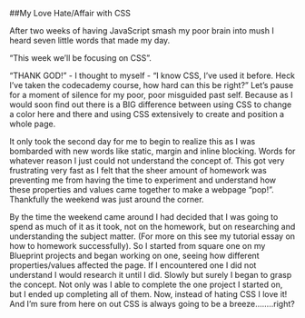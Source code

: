##My Love Hate/Affair with CSS

After two weeks of having JavaScript smash my poor brain into mush I heard seven little words that made my day.

“This week we’ll be focusing on CSS”.

“THANK GOD!” - I thought to myself - “I know CSS, I’ve used it before. Heck I’ve taken the codecademy course, how hard can this be right?” Let’s pause for a moment of silence for my poor, poor misguided past self. Because as I would soon find out there is a BIG difference between using CSS to change a color here and there and using CSS extensively to create and position a whole page.

It only took the second day for me to begin to realize this as I was bombarded with new words like static, margin and inline blocking. Words for whatever reason I just could not understand the concept of. This got very frustrating very fast as I felt that the sheer amount of homework was preventing me from having the time to experiment and understand how these properties and values came together to make a webpage “pop!”. Thankfully the weekend was just around the corner.

By the time the weekend came around I had decided that I was going to spend as much of it as it took, not on the homework, but on researching and understanding the subject matter. (For more on this see my tutorial essay on how to homework successfully). So I started from square one on my Blueprint projects and began working on one, seeing how different properties/values affected the page. If I encountered one I did not understand I would research it until I did. Slowly but surely I began to grasp the concept. Not only was I able to complete the one project I started on, but I ended up completing all of them. Now, instead of hating CSS I love it! And I’m sure from here on out CSS is always going to be a breeze……..right?
